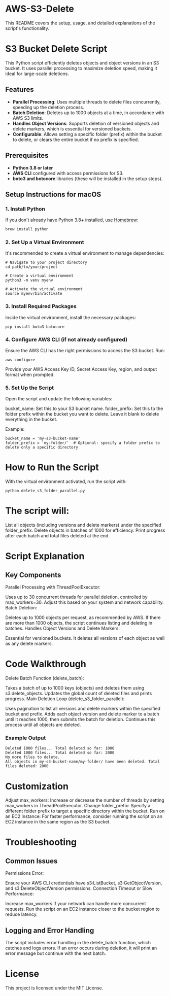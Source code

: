 # AWS-S3-Delete
This README covers the setup, usage, and detailed explanations of the script's functionality.

# S3 Bucket Delete Script

This Python script efficiently deletes objects and object versions in an S3 bucket. It uses parallel processing to maximize deletion speed, making it ideal for large-scale deletions.

## Features

- **Parallel Processing**: Uses multiple threads to delete files concurrently, speeding up the deletion process.
- **Batch Deletion**: Deletes up to 1000 objects at a time, in accordance with AWS S3 limits.
- **Handles Object Versions**: Supports deletion of versioned objects and delete markers, which is essential for versioned buckets.
- **Configurable**: Allows setting a specific folder (prefix) within the bucket to delete, or clears the entire bucket if no prefix is specified.

## Prerequisites

- **Python 3.8 or later**
- **AWS CLI** configured with access permissions for S3.
- **boto3 and botocore** libraries (these will be installed in the setup steps).

## Setup Instructions for macOS

### 1. Install Python

If you don't already have Python 3.8+ installed, use [Homebrew](https://brew.sh/):

```bash
brew install python
```

### 2. Set Up a Virtual Environment

It's recommended to create a virtual environment to manage dependencies:

```
# Navigate to your project directory
cd path/to/your/project

# Create a virtual environment
python3 -m venv myenv

# Activate the virtual environment
source myenv/bin/activate
```

### 3. Install Required Packages

Inside the virtual environment, install the necessary packages:

```
pip install boto3 botocore
```

### 4. Configure AWS CLI (if not already configured)

Ensure the AWS CLI has the right permissions to access the S3 bucket. Run:

```
aws configure
```

Provide your AWS Access Key ID, Secret Access Key, region, and output format when prompted.

### 5. Set Up the Script

Open the script and update the following variables:

bucket_name: Set this to your S3 bucket name.
folder_prefix: Set this to the folder prefix within the bucket you want to delete. Leave it blank to delete everything in the bucket.

Example:
```
bucket_name = 'my-s3-bucket-name'
folder_prefix = 'my-folder/'  # Optional: specify a folder prefix to delete only a specific directory
```

# How to Run the Script

With the virtual environment activated, run the script with:

```
python delete_s3_folder_parallel.py
```

# The script will:

List all objects (including versions and delete markers) under the specified folder_prefix.
Delete objects in batches of 1000 for efficiency.
Print progress after each batch and total files deleted at the end.

# Script Explanation
## Key Components
Parallel Processing with ThreadPoolExecutor:

Uses up to 30 concurrent threads for parallel deletion, controlled by max_workers=30. Adjust this based on your system and network capability.
Batch Deletion:

Deletes up to 1000 objects per request, as recommended by AWS. If there are more than 1000 objects, the script continues listing and deleting in batches.
Handles Object Versions and Delete Markers:

Essential for versioned buckets. It deletes all versions of each object as well as any delete markers.

# Code Walkthrough

Delete Batch Function (delete_batch):

Takes a batch of up to 1000 keys (objects) and deletes them using s3.delete_objects.
Updates the global count of deleted files and prints progress.
Main Deletion Loop (delete_s3_folder_parallel):

Uses pagination to list all versions and delete markers within the specified bucket and prefix.
Adds each object version and delete marker to a batch until it reaches 1000, then submits the batch for deletion.
Continues this process until all objects are deleted.

### Example Output
```
Deleted 1000 files... Total deleted so far: 1000
Deleted 1000 files... Total deleted so far: 2000
No more files to delete.
All objects in my-s3-bucket-name/my-folder/ have been deleted. Total files deleted: 2000
```

# Customization

Adjust max_workers: Increase or decrease the number of threads by setting max_workers in ThreadPoolExecutor.
Change folder_prefix: Specify a different folder prefix to target a specific directory within the bucket.
Run on an EC2 Instance: For faster performance, consider running the script on an EC2 instance in the same region as the S3 bucket.

# Troubleshooting

## Common Issues

Permissions Error:

Ensure your AWS CLI credentials have s3:ListBucket, s3:GetObjectVersion, and s3:DeleteObjectVersion permissions.
Connection Timeout or Slow Performance:

Increase max_workers if your network can handle more concurrent requests.
Run the script on an EC2 instance closer to the bucket region to reduce latency.

## Logging and Error Handling

The script includes error handling in the delete_batch function, which catches and logs errors. If an error occurs during deletion, it will print an error message but continue with the next batch.

# License

This project is licensed under the MIT License.
